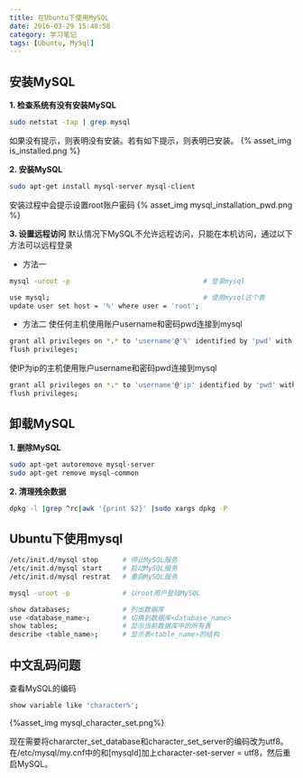 ```yaml
---
title: 在Ubuntu下使用MySQL
date: 2016-03-29 15:48:58
category: 学习笔记
tags: [Ubuntu, MySql]
---
```


## 安装MySQL

**1. 检查系统有没有安装MySQL**
```bash
sudo netstat -tap | grep mysql
```
如果没有提示，则表明没有安装。若有如下提示，则表明已安装。
{% asset_img is_installed.png  %}
<!--more-->
**2. 安装MySQL**

```bash
sudo apt-get install mysql-server mysql-client 
```
安装过程中会提示设置root账户密码
{% asset_img mysql_installation_pwd.png %}

**3. 设置远程访问**
默认情况下MySQL不允许远程访问，只能在本机访问，通过以下方法可以远程登录
- 方法一
``` bash
mysql -uroot -p                                 # 登录mysql

use mysql;                                      # 使用mysql这个表
update user set host = '%' where user = 'root';
```
- 方法二
使任何主机使用账户username和密码pwd连接到mysql
``` bash
grant all privileges on *.* to 'username'@'%' identified by 'pwd' with grant option;
flush privileges;
```
使IP为ip的主机使用账户username和密码pwd连接到mysql
``` bash
grant all privileges on *.* to 'username'@'ip' identified by 'pwd' with grant option;
flush privileges;
```

## 卸载MySQL
**1. 删除MySQL**
``` bash
sudo apt-get autoremove mysql-server
sudo apt-get remove mysql-common
```
**2. 清理残余数据**
```bash
dpkg -l |grep ^rc|awk '{print $2}' |sudo xargs dpkg -P
```

## Ubuntu下使用mysql
``` bash
/etc/init.d/mysql stop      # 停止MySQL服务
/etc/init.d/mysql start     # 启动MySQL服务
/etc/init.d/mysql restrat   # 重启MySQL服务

mysql -uroot -p             # 以root用户登陆MySQL

show databases;             # 列出数据库
use <database_name>;        # 切换到数据库<database_name>
show tables;                # 显示当前数据库中的所有表
describe <table_name>;      # 显示表<table_name>的结构
```

## 中文乱码问题
查看MySQL的编码
``` bash
show variable like 'character%';
```
{%asset_img mysql_character_set.png%}

现在需要将chararcter_set_database和character_set_server的编码改为utf8。在/etc/mysql/my.cnf中的和[mysqld]加上character-set-server = utf8，然后重启MySQL。

